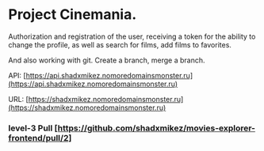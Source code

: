 # Project Cinemania.

Authorization and registration of the user, receiving a token for the ability to change the profile, as well as search for films, add films to favorites.

And also working with git. Create a branch, merge a branch.

API: [https://api.shadxmikez.nomoredomainsmonster.ru](https://api.shadxmikez.nomoredomainsmonster.ru)

URL: [https://shadxmikez.nomoredomainsmonster.ru](https://shadxmikez.nomoredomainsmonster.ru)

### level-3 Pull [https://github.com/shadxmikez/movies-explorer-frontend/pull/2]


